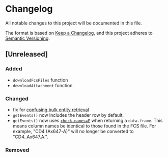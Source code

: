 # Changelog
All notable changes to this project will be documented in this file.

The format is based on [Keep a Changelog](https://keepachangelog.com/en/1.0.0/),
and this project adheres to [Semantic Versioning](https://semver.org/spec/v2.0.0.html).

## [Unreleased]

### Added
- `downloadFcsFiles` function
- `downloadAttachment` function

### Changed
- fix for [confusing bulk entity retrieval](https://github.com/primitybio/cellengine-r-toolkit/issues/48)
- `getEvents()` now includes the header row by default.
- `getEvents()` now uses [`check.names=F`](https://stat.ethz.ch/R-manual/R-devel/library/base/html/data.frame.html)
  when returning a `data.frame`. This means column names be identical to those
  found in the FCS file. For example, "CD4 (Ax647-A)" will no longer be
  converted to "CD4..Ax647.A.".

### Removed

